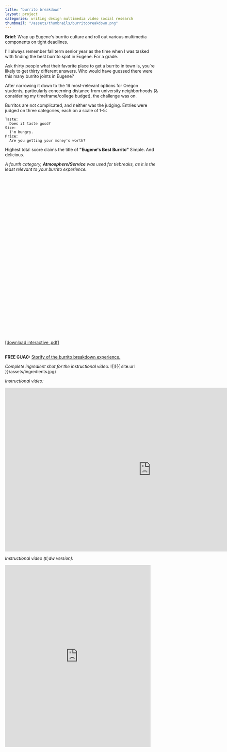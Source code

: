 ```yaml
---
title: "burrito breakdown"
layout: project
categories: writing design multimedia video social research
thumbnail: "/assets/thumbnails/burritobreakdown.png"
---
```



**Brief:** Wrap up Eugene's burrito culture and roll out various multimedia components on tight deadlines.


I'll always remember fall term senior year as the time when I was tasked with finding the best burrito spot in Eugene. For a grade.

Ask thirty people what their favorite place to get a burrito in town is, you’re likely to get thirty different answers. Who would have guessed there were this many burrito joints in Eugene?

After narrowing it down to the 16 most-relevant options for Oregon students, particularly concerning distance from university neighborhoods (& considering my timeframe/college budget), the challenge was on.

Burritos are not complicated, and neither was the judging.
Entries were judged on three categories, each on a scale of 1-5:

    Taste:
      Does it taste good?
    Size:
      I'm hungry.
    Price:
      Are you getting your money's worth?

Highest total score claims the title of **"Eugene's Best Burrito"**
Simple. And delicious.

_A fourth category, **Atmosphere/Service** was used for tiebreaks, as it is the least relevant to your burrito experience._

<div data-configid="10301778/7116069" style="width: 960px; height: 540px;" class="issuuembed"></div><script type="text/javascript" src="//e.issuu.com/embed.js" async="true"></script>
<a href="https://db.tt/0pLwT9XF" target="_blank">[download interactive .pdf]</a>

<br>
<br>

**FREE GUAC:**
<a href="http://storify.com/its_tanner/burritobreakdown" target="_blank">Storify of the burrito breakdown experience.</a>

<i>Complete ingredient shot for the instructional video:</i>
![]({{ site.url }}/assets/ingredients.jpg)

<i>Instructional video:</i><br>
<iframe width="960" height="540" src="http://www.youtube.com/embed/xhDeCCvKqhw?rel=0" frameborder="0" allowfullscreen></iframe><br>

<i>Instructional video (tl;dw version):</i><br>
<iframe class="vine-embed" src="https://vine.co/v/hjdtpTddjJl/embed/simple" width="480" height="600" frameborder="0"></iframe><script async src="//platform.vine.co/static/scripts/embed.js" charset="utf-8"></script>
